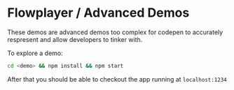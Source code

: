 # Flowplayer / Advanced Demos

These demos are advanced demos too complex for codepen to accurately respresent and allow developers
to tinker with.

To explore a demo:

```bash
cd <demo> && npm install && npm start
```

After that you should be able to checkout the app running at `localhost:1234`